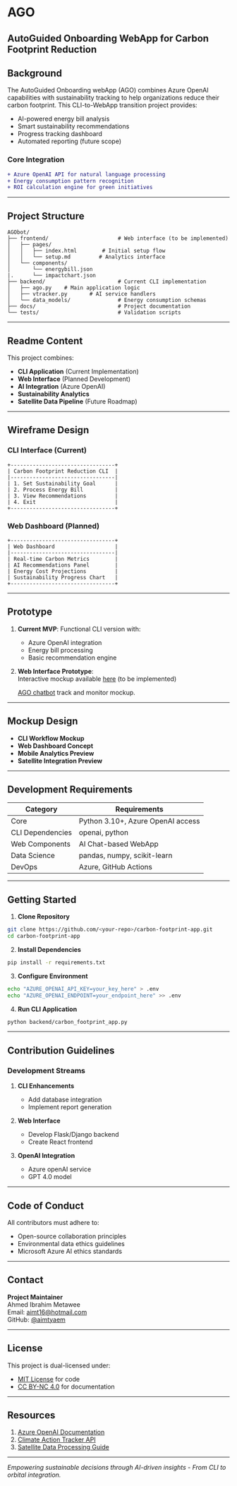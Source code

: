 # AGO  
## AutoGuided Onboarding WebApp for Carbon Footprint Reduction  

## Background  

The AutoGuided Onboarding webApp (AGO) combines Azure OpenAI capabilities with sustainability tracking to help organizations reduce their carbon footprint. This CLI-to-WebApp transition project provides:  
- AI-powered energy bill analysis  
- Smart sustainability recommendations  
- Progress tracking dashboard  
- Automated reporting (future scope)  

### Core Integration  
```diff
+ Azure OpenAI API for natural language processing  
+ Energy consumption pattern recognition  
+ ROI calculation engine for green initiatives  
```

---

## Project Structure  

```
AGObot/
├── frontend/                      # Web interface (to be implemented)
│   ├── pages/  
│   │   ├── index.html        # Initial setup flow  
│   │   └── setup.md         # Analytics interface  
│   └── components/  
│       └── energybill.json
|.      └── impactchart.json
├── backend/                       # Current CLI implementation  
│   ├── ago.py    # Main application logic  
│   ├── vtracker.py       # AI service handlers  
│   └── data_models/               # Energy consumption schemas    
├── docs/                          # Project documentation  
└── tests/                         # Validation scripts  
```

---

## Readme Content  

This project combines:  
- **CLI Application** (Current Implementation)  
- **Web Interface** (Planned Development)  
- **AI Integration** (Azure OpenAI)  
- **Sustainability Analytics**  
- **Satellite Data Pipeline** (Future Roadmap)  

---

## Wireframe Design  

### CLI Interface (Current)  
```
+---------------------------------+
| Carbon Footprint Reduction CLI  |
|---------------------------------|
| 1. Set Sustainability Goal      |
| 2. Process Energy Bill          |
| 3. View Recommendations         |
| 4. Exit                         |
+---------------------------------+
```

### Web Dashboard (Planned)  
```
+---------------------------------+
| Web Dashboard                   |
|---------------------------------|
| Real-time Carbon Metrics        |
| AI Recommendations Panel        | 
| Energy Cost Projections         |
| Sustainability Progress Chart   |
+---------------------------------+
```

---

## Prototype  

1. **Current MVP**: Functional CLI version with:  
   - Azure OpenAI integration  
   - Energy bill processing  
   - Basic recommendation engine  

2. **Web Interface Prototype**:  
   Interactive mockup available [here](http://aimtyaem.github.io/AGO) (to be implemented)

   [AGO chatbot](https://aimtyaem.github.io/AGO/index.html) track and monitor mockup.

---

## Mockup Design  

- **CLI Workflow Mockup**  
- **Web Dashboard Concept**  
- **Mobile Analytics Preview**  
- **Satellite Integration Preview**  

---

## Development Requirements  

| Category        | Requirements                          |
|-----------------|---------------------------------------|
| Core            | Python 3.10+, Azure OpenAI access     |
| CLI Dependencies| openai, python                        |
| Web Components  | AI Chat-based WebApp                  |
| Data Science    | pandas, numpy, scikit-learn           |
| DevOps          | Azure, GitHub Actions                 |

---

## Getting Started  

1. **Clone Repository**  
```bash
git clone https://github.com/<your-repo>/carbon-footprint-app.git
cd carbon-footprint-app
```

2. **Install Dependencies**  
```bash
pip install -r requirements.txt
```

3. **Configure Environment**  
```bash
echo "AZURE_OPENAI_API_KEY=your_key_here" > .env
echo "AZURE_OPENAI_ENDPOINT=your_endpoint_here" >> .env
```

4. **Run CLI Application**  
```bash
python backend/carbon_footprint_app.py
```

---

## Contribution Guidelines  

### Development Streams  
1. **CLI Enhancements**  
   - Add database integration  
   - Implement report generation  

2. **Web Interface**  
   - Develop Flask/Django backend  
   - Create React frontend  

3. **OpenAI Integration**  
   - Azure openAI service  
   - GPT 4.0 model  

---

## Code of Conduct  

All contributors must adhere to:  
- Open-source collaboration principles  
- Environmental data ethics guidelines  
- Microsoft Azure AI ethics standards  

---

## Contact  

**Project Maintainer**  
Ahmed Ibrahim Metawee  
Email: [aimt16@hotmail.com](mailto:aimt16@hotmail.com)  
GitHub: [@aimtyaem](https://github.com/aimtyaem)  

---

## License  

This project is dual-licensed under:  
- [MIT License](https://opensource.org/licenses/MIT) for code  
- [CC BY-NC 4.0](https://creativecommons.org/licenses/by-nc/4.0/) for documentation  

---

## Resources  

1. [Azure OpenAI Documentation](https://learn.microsoft.com/en-us/azure/ai-services/openai/)  
2. [Climate Action Tracker API](https://climateactiontracker.org/)  
3. [Satellite Data Processing Guide](https://aws.amazon.com/ground-station/)  

---

*Empowering sustainable decisions through AI-driven insights - From CLI to orbital integration.*  
